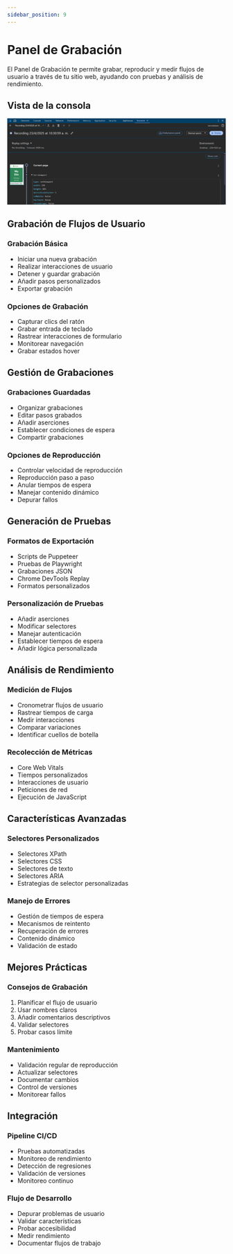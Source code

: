 ```yaml
---
sidebar_position: 9
---
```


# Panel de Grabación

El Panel de Grabación te permite grabar, reproducir y medir flujos de usuario a través de tu sitio web, ayudando con pruebas y análisis de rendimiento.


## Vista de la consola
![Vista](./img/recorder_img.png)


## Grabación de Flujos de Usuario

### Grabación Básica
- Iniciar una nueva grabación
- Realizar interacciones de usuario
- Detener y guardar grabación
- Añadir pasos personalizados
- Exportar grabación

### Opciones de Grabación
- Capturar clics del ratón
- Grabar entrada de teclado
- Rastrear interacciones de formulario
- Monitorear navegación
- Grabar estados hover

## Gestión de Grabaciones

### Grabaciones Guardadas
- Organizar grabaciones
- Editar pasos grabados
- Añadir aserciones
- Establecer condiciones de espera
- Compartir grabaciones

### Opciones de Reproducción
- Controlar velocidad de reproducción
- Reproducción paso a paso
- Anular tiempos de espera
- Manejar contenido dinámico
- Depurar fallos

## Generación de Pruebas

### Formatos de Exportación
- Scripts de Puppeteer
- Pruebas de Playwright
- Grabaciones JSON
- Chrome DevTools Replay
- Formatos personalizados

### Personalización de Pruebas
- Añadir aserciones
- Modificar selectores
- Manejar autenticación
- Establecer tiempos de espera
- Añadir lógica personalizada

## Análisis de Rendimiento

### Medición de Flujos
- Cronometrar flujos de usuario
- Rastrear tiempos de carga
- Medir interacciones
- Comparar variaciones
- Identificar cuellos de botella

### Recolección de Métricas
- Core Web Vitals
- Tiempos personalizados
- Interacciones de usuario
- Peticiones de red
- Ejecución de JavaScript

## Características Avanzadas

### Selectores Personalizados
- Selectores XPath
- Selectores CSS
- Selectores de texto
- Selectores ARIA
- Estrategias de selector personalizadas

### Manejo de Errores
- Gestión de tiempos de espera
- Mecanismos de reintento
- Recuperación de errores
- Contenido dinámico
- Validación de estado

## Mejores Prácticas

### Consejos de Grabación
1. Planificar el flujo de usuario
2. Usar nombres claros
3. Añadir comentarios descriptivos
4. Validar selectores
5. Probar casos límite

### Mantenimiento
- Validación regular de reproducción
- Actualizar selectores
- Documentar cambios
- Control de versiones
- Monitorear fallos

## Integración

### Pipeline CI/CD
- Pruebas automatizadas
- Monitoreo de rendimiento
- Detección de regresiones
- Validación de versiones
- Monitoreo continuo

### Flujo de Desarrollo
- Depurar problemas de usuario
- Validar características
- Probar accesibilidad
- Medir rendimiento
- Documentar flujos de trabajo